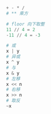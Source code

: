```python
+ - * / 
# ** 乘方

# floor 向下取整  
11 // 4 = 2  
-11 // 4 = -3  
```

```python
# 或  
x | y  
# 异或  
x ^ y  
# 与  
x & y  
# 左移  
x << n  
# 右移  
x >> n  
# 取反  
~x  
```

